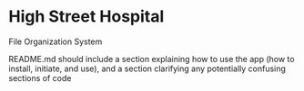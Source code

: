# High Street Hospital
File Organization System

README.md should include a section explaining how to use the app (how to install, initiate, and use), and a section clarifying any potentially confusing sections of code
